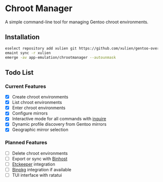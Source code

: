 # Chroot Manager

A simple command-line tool for managing Gentoo chroot environments.

## Installation
```bash
eselect repository add xulien git https://github.com/xulien/gentoo-overlay.git
emaint sync -r xulien
emerge -av app-emulation/chrootmanager --autounmask
```

## Todo List

### Current Features
- [x] Create chroot environments
- [x] List chroot environments
- [x] Enter chroot environments
- [x] Configure mirrors
- [x] Interactive mode for all commands with [inquire](https://github.com/mikaelmello/inquire)
- [x] Dynamic profile discovery from Gentoo mirrors
- [x] Geographic mirror selection

### Planned Features
- [ ] Delete chroot environments
- [ ] Export or sync with [Binhost](https://wiki.gentoo.org/wiki/Binary_package_guide#Setting_up_a_binary_package_host)
- [ ] [Etckeeper](https://wiki.gentoo.org/wiki/Etckeeper) integration
- [ ] [Binpkg](https://wiki.gentoo.org/wiki/Binary_package_guide#Using_binary_packages) integration if available
- [ ] TUI interface with ratatui